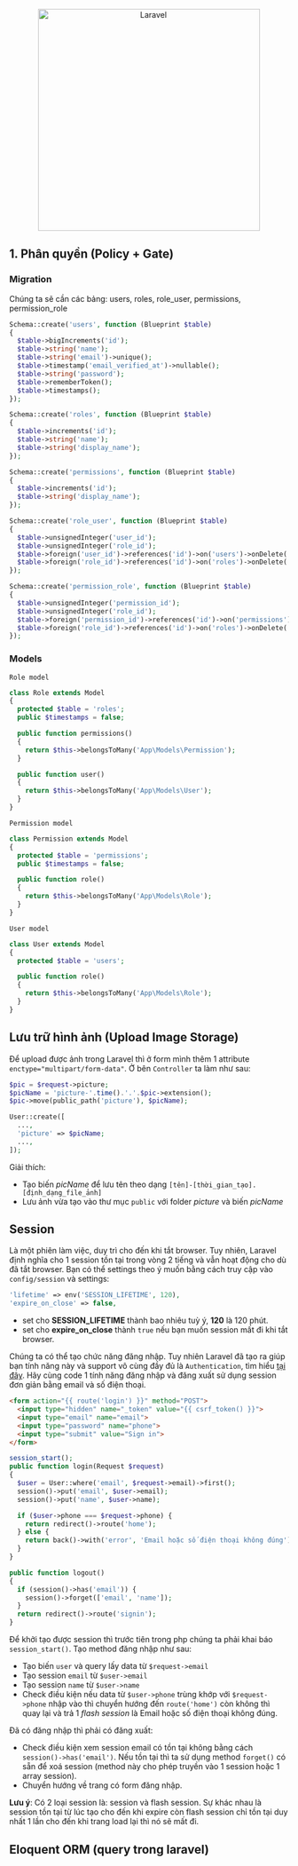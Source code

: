 <p align="center">
<img src="https://raw.githubusercontent.com/laravel/art/master/logo-lockup/5%20SVG/2%20CMYK/1%20Full%20Color/laravel-logolockup-cmyk-red.svg" width="400" alt="Laravel">
</p>

## 1. Phân quyền (Policy + Gate)
### Migration
Chúng ta sẽ cần các bảng: users, roles, role_user, permissions, permission_role

```php
Schema::create('users', function (Blueprint $table) 
{
  $table->bigIncrements('id');
  $table->string('name');
  $table->string('email')->unique();
  $table->timestamp('email_verified_at')->nullable();
  $table->string('password');
  $table->rememberToken();
  $table->timestamps();
});

Schema::create('roles', function (Blueprint $table) 
{
  $table->increments('id');
  $table->string('name');
  $table->string('display_name');
});

Schema::create('permissions', function (Blueprint $table) 
{
  $table->increments('id');
  $table->string('display_name');
});

Schema::create('role_user', function (Blueprint $table) 
{
  $table->unsignedInteger('user_id');
  $table->unsignedInteger('role_id');
  $table->foreign('user_id')->references('id')->on('users')->onDelete('cascade');
  $table->foreign('role_id')->references('id')->on('roles')->onDelete('cascade');
});

Schema::create('permission_role', function (Blueprint $table) 
{
  $table->unsignedInteger('permission_id');
  $table->unsignedInteger('role_id');
  $table->foreign('permission_id')->references('id')->on('permissions')->onDelete('cascade');
  $table->foreign('role_id')->references('id')->on('roles')->onDelete('cascade');
});
```
### Models
`Role model`

```php
class Role extends Model
{
  protected $table = 'roles';
  public $timestamps = false;

  public function permissions()
  {
    return $this->belongsToMany('App\Models\Permission');
  }

  public function user()
  {
    return $this->belongsToMany('App\Models\User');
  }
}
```

`Permission model`

```php
class Permission extends Model
{
  protected $table = 'permissions';
  public $timestamps = false;

  public function role()
  {
    return $this->belongsToMany('App\Models\Role');
  }
}
```

`User model`

```php
class User extends Model
{
  protected $table = 'users';

  public function role()
  {
    return $this->belongsToMany('App\Models\Role');
  }
}
```

## Lưu trữ hình ảnh (Upload Image Storage)
Để upload được ảnh trong Laravel thì ở form mình thêm 1 attribute `enctype="multipart/form-data"`. Ở bên `Controller` ta làm như sau:

```php
$pic = $request->picture;
$picName = 'picture-'.time().'.'.$pic->extension();
$pic->move(public_path('picture'), $picName);

User::create([
  ...,
  'picture' => $picName;
  ...,
]);
```

Giải thích:
  - Tạo biến *picName* để lưu tên theo dạng `[tên]-[thời_gian_tạo].[định_dạng_file_ảnh]`
  - Lưu ảnh vừa tạo vào thư mục `public` với folder *picture* và biến *picName*

## Session
Là một phiên làm việc, duy trì cho đến khi tắt browser. Tuy nhiên, Laravel định nghĩa cho 1 session tồn tại trong vòng 2 tiếng và vẫn hoạt động cho dù đã tắt browser. Bạn có thể settings theo ý muốn bằng cách truy cập vào `config/session` và settings:

```php
'lifetime' => env('SESSION_LIFETIME', 120),
'expire_on_close' => false,
```

- set cho **SESSION_LIFETIME** thành bao nhiêu tuỳ ý, **120** là 120 phút.
- set cho **expire_on_close** thành `true` nếu bạn muốn session mất đi khi tắt browser.

Chúng ta có thể tạo chức năng đăng nhập. Tuy nhiên Laravel đã tạo ra giúp bạn tính năng này và support vô cùng đầy đủ là `Authentication`, tìm hiểu [tại đây](https://laravel.com/docs/master/authentication). Hãy cùng code 1 tính năng đăng nhập và đăng xuất sử dụng session đơn giản bằng email và số điện thoại.

```html
<form action="{{ route('login') }}" method="POST">
  <input type="hidden" name="_token" value="{{ csrf_token() }}">
  <input type="email" name="email">
  <input type="password" name="phone">
  <input type="submit" value="Sign in">
</form>
```

```php
session_start();
public function login(Request $request) 
{
  $user = User::where('email', $request->email)->first();
  session()->put('email', $user->email);
  session()->put('name', $user->name);

  if ($user->phone === $request->phone) {
    return redirect()->route('home');
  } else {
    return back()->with('error', 'Email hoặc số điện thoại không đúng');
  }
}

public function logout()
{
  if (session()->has('email')) {
    session()->forget(['email', 'name']);
  }
  return redirect()->route('signin');
}
```
Để khởi tạo được session thì trước tiên trong php chúng ta phải khai báo `session_start()`. Tạo method đăng nhập như sau:
- Tạo biến `user` và query lấy data từ `$request->email`
- Tạo session `email` từ `$user->email`
- Tạo session `name` từ `$user->name`
- Check điều kiện nếu data từ `$user->phone` trùng khớp với `$request->phone` nhập vào thì chuyển hướng đến `route('home')` còn không thì quay lại và trả 1 *flash session* là Email hoặc số điện thoại không đúng.

Đã có đăng nhập thì phải có đăng xuất:
- Check điều kiện xem session email có tồn tại không bằng cách `session()->has('email')`. Nếu tồn tại thì ta sử dụng method `forget()` có sẵn để xoá session (method này cho phép truyền vào 1 session hoặc 1 array session).
- Chuyển hướng về trang có form đăng nhập.

**Lưu ý**: Có 2 loại session là: session và flash session. Sự khác nhau là session tồn tại từ lúc tạo cho đến khi expire còn flash session chỉ tồn tại duy nhất 1 lần cho đến khi trang load lại thì nó sẽ mất đi. 


## Eloquent ORM (query trong laravel)